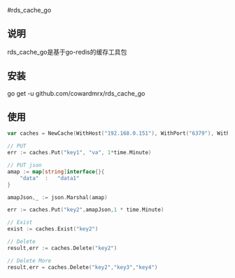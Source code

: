 #rds_cache_go

## 说明
rds_cache_go是基于go-redis的缓存工具包

## 安装
go get -u github.com/cowardmrx/rds_cache_go

## 使用
```go
var caches = NewCache(WithHost("192.168.0.151"), WithPort("6379"), WithDB(13))

// PUT 
err := caches.Put("key1", "va", 1*time.Minute)

// PUT json
amap := map[string]interface{}{
	"data"  :   "data1"
}

amapJson,_ := json.Marshal(amap)

err := caches.Put("key2",amapJson,1 * time.Minute)

// Exist 
exist := caches.Exist("key2")

// Delete
result,err := caches.Delete("key2")

// Delete More
result,err = caches.Delete("key2","key3","key4")
```